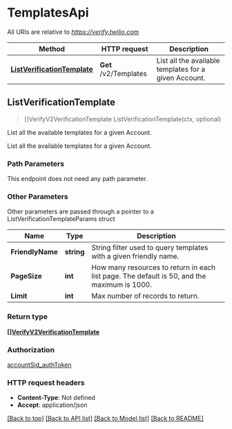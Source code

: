 # TemplatesApi

All URIs are relative to *https://verify.twilio.com*

Method | HTTP request | Description
------------- | ------------- | -------------
[**ListVerificationTemplate**](TemplatesApi.md#ListVerificationTemplate) | **Get** /v2/Templates | List all the available templates for a given Account.



## ListVerificationTemplate

> []VerifyV2VerificationTemplate ListVerificationTemplate(ctx, optional)

List all the available templates for a given Account.

List all the available templates for a given Account.

### Path Parameters

This endpoint does not need any path parameter.

### Other Parameters

Other parameters are passed through a pointer to a ListVerificationTemplateParams struct


Name | Type | Description
------------- | ------------- | -------------
**FriendlyName** | **string** | String filter used to query templates with a given friendly name.
**PageSize** | **int** | How many resources to return in each list page. The default is 50, and the maximum is 1000.
**Limit** | **int** | Max number of records to return.

### Return type

[**[]VerifyV2VerificationTemplate**](VerifyV2VerificationTemplate.md)

### Authorization

[accountSid_authToken](../README.md#accountSid_authToken)

### HTTP request headers

- **Content-Type**: Not defined
- **Accept**: application/json

[[Back to top]](#) [[Back to API list]](../README.md#documentation-for-api-endpoints)
[[Back to Model list]](../README.md#documentation-for-models)
[[Back to README]](../README.md)

